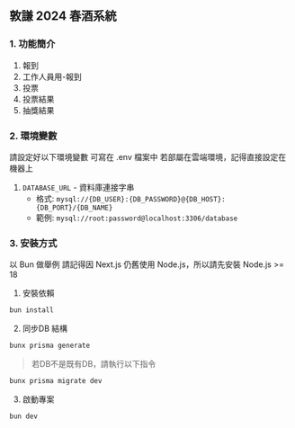 ## 敦謙 2024 春酒系統
### 1. 功能簡介
1. 報到
2. 工作人員用-報到
3. 投票
4. 投票結果
5. 抽獎結果

### 2. 環境變數
請設定好以下環境變數
可寫在 .env 檔案中
若部屬在雲端環境，記得直接設定在機器上
1. `DATABASE_URL` - 資料庫連接字串
    - 格式: `mysql://{DB_USER}:{DB_PASSWORD}@{DB_HOST}:{DB_PORT}/{DB_NAME}`
    - 範例: `mysql://root:password@localhost:3306/database`

### 3. 安裝方式
以 Bun 做舉例
請記得因 Next.js 仍舊使用 Node.js，所以請先安裝 Node.js >= 18

1. 安裝依賴
```bash
bun install
```

2. 同步DB 結構 

```bash
bunx prisma generate
```

> 若DB不是既有DB，請執行以下指令

```bash
bunx prisma migrate dev
```

3. 啟動專案
```bash
bun dev
```

